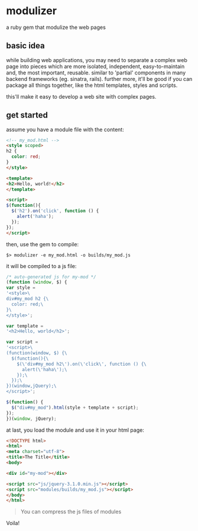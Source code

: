 # modulizer
a ruby gem that modulize the web pages

## basic idea
while building web applications,
you may need to separate a complex web page into pieces which are more isolated,
independent, easy-to-maintain and, the most important, reusable.
similar to 'partial' components in many backend frameworks (eg. sinatra, rails).
further more, it'll be good if you can package all things together, like the html templates, styles and scripts.

this'll make it easy to develop a web site with complex pages.

## get started
assume you have a module file with the content:
```html
<!-- my_mod.html -->
<style scoped>
h2 {
  color: red;
}
</style>

<template>
<h2>Hello, world!</h2>
</template>

<script>
$(function(){
  $('h2').on('click', function () {
    alert('haha');
  });
});
</script>
```

then, use the gem to compile:
```
$> modulizer -e my_mod.html -o builds/my_mod.js
```

it will be compiled to a js file:
```javascript
/* auto-generated js for my-mod */
(function (window, $) {
var style =
'<style>\
div#my_mod h2 {\
  color: red;\
}\
</style>';

var template =
'<h2>Hello, world</h2>';

var script =
'<script>\
(function(window, $) {\
  $(function(){\
    $(\'div#my_mod h2\').on(\'click\', function () {\
      alert(\'haha\');\
    });\
  });\
})(window,jQuery);\
</script>';

$(function() {
  $("div#my_mod").html(style + template + script);
});
})(window, jQuery);
```

at last, you load the module and use it in your html page:
```html
<!DOCTYPE html>
<html>
<meta charset="utf-8">
<title>The Title</title>
<body>

<div id="my-mod"></div>

<script src="js/jquery-3.1.0.min.js"></script>
<script src="modules/builds/my_mod.js"></script>
</body>
</html>
```
>You can compress the js files of modules

Voila!
